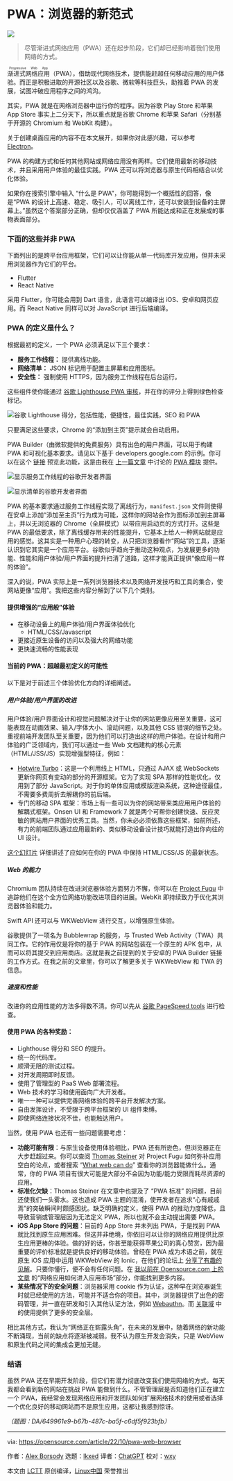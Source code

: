[#]: subject: "A PWA is the web browser"
[#]: via: "https://opensource.com/article/22/10/pwa-web-browser"
[#]: author: "Alex Borsody https://opensource.com/users/alexborsody"
[#]: collector: "lkxed"
[#]: translator: "ChatGPT"
[#]: reviewer: "wxy"
[#]: publisher: "wxy"
[#]: url: "https://linux.cn/article-16487-1.html"

PWA：浏览器的新范式
======

![][0]

> 尽管渐进式网络应用（PWA）还在起步阶段，它们却已经影响着我们使用网络的方式。

<ruby>渐进式网络应用<rt>Progressive Web App</rt></ruby>（PWA），借助现代网络技术，提供能赶超任何移动应用的用户体验。而正是积极进取的开源社区以及谷歌、微软等科技巨头，助推着 PWA 的发展，试图冲破应用程序之间的鸿沟。

其实，PWA 就是在网络浏览器中运行你的程序。因为谷歌 Play Store 和苹果 App Store 事实上二分天下，所以重点就是谷歌 Chrome 和苹果 Safari（分别基于开源的 Chromium 和 WebKit 构建）。

关于创建桌面应用的内容不在本文展开，如果你对此感兴趣，可以参考  [Electron][1]。

PWA 的构建方式和任何其他网站或网络应用没有两样。它们使用最新的移动技术，并且采用用户体验的最佳实践。PWA 还可以将浏览器与原生代码相结合以优化体验。

如果你在搜索引擎中输入 “什么是 PWA”，你可能得到一个概括性的回答，像是“PWA 的设计上高速、稳定、吸引人，可以离线工作，还可以安装到设备的主屏幕上。”虽然这个答案部分正确，但却仅仅涵盖了 PWA 所能达成和正在发展成的事物表面部分。

### 下面的这些并非 PWA

下面列出的是跨平台应用框架，它们可以让你能从单一代码库开发应用，但并未采用浏览器作为它们的平台。

- Flutter
- React Native

采用 Flutter，你可能会用到 Dart 语言，此语言可以编译出 iOS、安卓和网页应用。而 React Native 同样可以对 JavaScript 进行后端编译。

### PWA 的定义是什么？

根据最初的定义，一个 PWA 必须满足以下三个要求：

- **服务工作线程：** 提供离线功能。
- **网络清单：** JSON 标记用于配置主屏幕和应用图标。
- **安全性：** 强制使用 HTTPS，因为服务工作线程在后台运行。

这些组件使你能通过 [谷歌 Lighthouse PWA 审核][2]，并在你的评分上得到绿色检查标记。

![谷歌 Lighthouse 得分，包括性能，便捷性，最佳实践，SEO 和 PWA][3]

只要满足这些要求，Chrome 的“添加到主页”提示就会自动启用。

PWA Builder（由微软提供的免费服务）具有出色的用户界面，可以用于构建 PWA 和可视化基本要求。请见以下基于 developers.google.com 的示例。你可以在这个 [链接][4] 预览此功能，这是由我在 [上一篇文章][6] 中讨论的 [PWA 模块][5] 提供。

![显示服务工作线程的谷歌开发者界面][7]

![显示清单的谷歌开发者界面][8]

PWA 的基本要求通过服务工作线程实现了离线行为，`manifest.json` 文件则使得在安卓上添加“添加至主页”行为成为可能，这样你的网站会作为图标添加到主屏幕上，并以无浏览器的 Chrome（全屏模式）以带应用启动页的方式打开。这些是 PWA 的最低要求，除了离线缓存带来的性能提升，它基本上给人一种网站就是应用的感觉。这其实是一种用户心理的转变，从只把浏览器看作“网站”的工具，逐渐认识到它其实是一个应用平台。谷歌似乎趋向于推动这种观点，为发展更多的功能、性能和用户体验/用户界面的提升扫清了道路，这样才能真正提供“像应用一样的体验”。

深入的说，PWA 实际上是一系列浏览器技术以及网络开发技巧和工具的集合，使网站更像“应用”。我把这些内容分解到了以下几个类别。

#### 提供增强的“应用般”体验

- 在移动设备上的用户体验/用户界面体验优化
  - HTML/CSS/Javascript
- 更接近原生设备的访问以及强大的网络功能
- 更快速流畅的性能表现

#### 当前的 PWA：超越最初定义的可能性

以下是对于前述三个体验优化方向的详细阐述。

##### 用户体验/用户界面的改进

用户体验/用户界面设计和视觉问题解决对于让你的网站更像应用至关重要，这可能表现在动画效果、输入/字体大小、滚动问题，以及其他 CSS 错误的细节之处。重视前端开发团队至关重要，因为他们可以打造出这样的用户体验。在设计和用户体验的广泛领域内，我们可以通过一些 Web 文档建构的核心元素（HTML/JSS/JS）实现增强型特征，例如：

- [Hotwire Turbo][9]：这是一个利用线上 HTML，只通过 AJAX 或 WebSockets 更新你网页有变动的部分的开源框架。它为了实现 SPA 那样的性能优化，仅用到了部分 JavaScript。对于你的单体应用或模版渲染系统，这种途径最佳，不需要多费周折去解耦你的前后端。
- 专门的移动 SPA 框架：市场上有一些可以为你的网站带来类应用用户体验的解耦式框架。Onsen UI 和 Framework 7 就是两个可帮你创建快速、反应灵敏的网站用户界面的优秀工具。当然，你未必必须依靠这些框架，如前所述，有力的前端团队通过应用最新的、类似移动设备设计技巧就能打造出你向往的 UI 设计。

[这个幻灯片][10] 详细讲述了应如何在你的 PWA 中保持 HTML/CSS/JS 的最新状态。

##### Web 的能力

Chromium 团队持续在改进浏览器体验方面努力不懈，你可以在 [Project Fugu][11] 中追踪他们在这个全方位网络功能改进项目的进展。WebKit 即持续致力于优化其浏览器体验和能力。

Swift API 还可以与 WKWebView 进行交互，以增强原生体验。

谷歌提供了一项名为 Bubblewrap 的服务，与 Trusted Web Activity（TWA）共同工作。它的作用仅是将你的基于 PWA 的网站包装在一个原生的 APK 包中，从而可以将其提交到应用商店。这就是我之前提到的关于安卓的 PWA Builder 链接的工作方式。在我之前的文章里，你可以了解更多关于 WKWebView 和 TWA 的信息。

##### 速度和性能

改进你的应用性能的方法多得数不清。你可以先从 [谷歌 PageSpeed tools][12] 进行检查。

#### 使用 PWA 的各种奖励：

- Lighthouse 得分和 SEO 的提升。
- 统一的代码库。
- 顺滑无阻的测试过程。
- 对开发周期即时反馈。
- 使用了管理型的 PaaS Web 部署流程。
- Web 技术的学习和使用面向广大开发者。
- 唯一一种可以提供完善网络体验的跨平台开发解决方案。
- 自由发挥设计，不受限于跨平台框架的 UI 组件束缚。
- 即使网络连接状况不佳，也能触达用户。

当然，使用 PWA 也还有一些问题需要考虑：

- **功能可能有限**：与原生设备使用体验相比，PWA 还有所逊色，但浏览器正在大步赶超过来。你可以查阅 [Thomas Steiner][13] 对 Project Fugu 如何弥补应用空白的论点，或者搜索 “[What web can do][14]” 查看你的浏览器能做什么。通常，你的 PWA 项目有很大可能是大部分不会因为功能/能力受限而耗尽资源的应用。
- **标准化欠缺**：Thomas Steiner 在文章中也提及了 “PWA 标准” 的问题，目前还使我们一头雾水。这也造成 PWA 主题的混淆，使开发者在追求“心有戚戚焉”的突破瞬间时颇感困扰。缺乏明确的定义，使得 PWA 的推动力度降低，且导致营销或管理层因为无法定义 PWA，所以也就不会主动提出需要 PWA。
- **iOS App Store 的问题**：目前的 App Store 并未列出 PWA，于是找到 PWA 就比找到原生应用困难。但这并非绝境，你依旧可以让你的网络应用提供比原生应用更棒的体验。做的好的话，你甚至能获得苹果公司的真心赞赏，因为最重要的评价标准就是提供良好的移动体验。曾经在 PWA 成为术语之前，就在原生 iOS 应用中运用 WKWebView 的 Ionic，在他们的论坛上 [分享了有趣的见解][15]。只要你懂行，便不会有任何问题。在 [我以前在 Opensource.com 上的文章][6] 的“网络应用如何进入应用市场”部分，你能找到更多内容。
- **某些情况下的安全问题**：浏览器采用 cookie 作为认证，这种早在浏览器诞生时就已经使用的方法，可能并不适合你的项目。其中，浏览器提供了出色的密码管理，并一直在研发和引入其他认证方法，例如  [Webauthn][16]。而 [关联域][17] 中的使用提供了更多的安全层。

相比其他方式，我认为“网络正在崭露头角”，在未来的发展中，随着网络的新功能不断涌现，当前的缺点将逐渐被减弱。我不认为原生开发会消失，只是 WebView 和原生代码之间的集成会更加无缝。

### 结语

虽然 PWA 还在早期开发阶段，但它们有潜力彻底改变我们使用网络的方式。每天我都会看到新的网站在挑战 PWA 能做到什么。不管管理层是否知道他们正在建立一个 PWA，我经常会发现网络应用和开发团队如何扩展网络技术的使用或者选择一个优化良好的移动网站而不是原生应用，这都让我感到惊讶。

*（题图：DA/649961e9-b67b-487c-ba5f-c6df5f923bfb）*

--------------------------------------------------------------------------------

via: https://opensource.com/article/22/10/pwa-web-browser

作者：[Alex Borsody][a]
选题：[lkxed][b]
译者：[ChatGPT](https://linux.cn/lctt/ChatGPT)
校对：[wxy](https://github.com/wxy)

本文由 [LCTT](https://github.com/LCTT/TranslateProject) 原创编译，[Linux中国](https://linux.cn/) 荣誉推出

[a]: https://opensource.com/users/alexborsody
[b]: https://github.com/lkxed
[1]: https://www.electronjs.org/
[2]: https://web.dev/lighthouse-pwa/
[3]: https://opensource.com/sites/default/files/2022-10/GoogleLighthouseScore.jpg
[4]: https://ctrl.carbonpay.io/user/login
[5]: https://www.drupal.org/project/pwa
[6]: https://opensource.com/article/22/6/drupal-pwa
[7]: https://opensource.com/sites/default/files/2022-10/GoogleServiceWorkers.jpg
[8]: https://opensource.com/sites/default/files/2022-10/GoogleManifest.jpg
[9]: https://hotwired.dev/
[10]: https://docs.google.com/presentation/d/1D7-H7om4Ul6nFeIX2x1oSpKCvC7LRUP3uh0r7jM3IVs/edit#slide=id.g126166aeb51_2_271
[11]: https://developer.chrome.com/blog/fugu-status/
[12]: https://developers.google.com/speed
[13]: https://devm.io/javascript/project-fugu-interview-steiner-168988
[14]: https://whatwebcando.today/
[15]: https://forum.ionicframework.com/search?q=minimum%20functionality
[16]: https://webauthn.io/
[17]: https://developer.apple.com/documentation/xcode/supporting-associated-domains
[0]: https://img.linux.net.cn/data/attachment/album/202312/18/235741apvgb4cks4444b2k.jpg